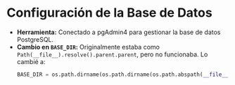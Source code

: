 # Configuración de la Base de Datos

- **Herramienta:** Conectado a pgAdmin4 para gestionar la base de datos PostgreSQL.
- **Cambio en `BASE_DIR`:** Originalmente estaba como `Path(__file__).resolve().parent.parent`, pero no funcionaba. Lo cambié a:
  ```python
  BASE_DIR = os.path.dirname(os.path.dirname(os.path.abspath(__file__)))